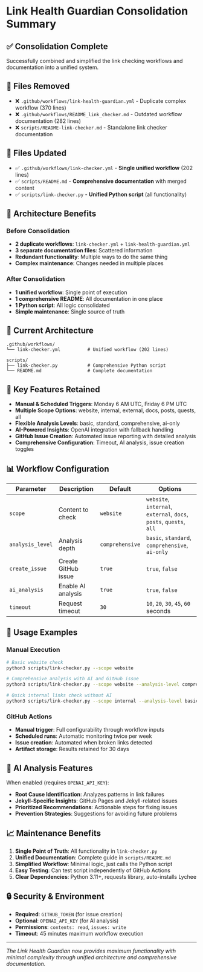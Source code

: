 # Link Health Guardian Consolidation Summary

## ✅ Consolidation Complete

Successfully combined and simplified the link checking workflows and documentation into a unified system.

## 📁 Files Removed

- ❌ `.github/workflows/link-health-guardian.yml` - Duplicate complex workflow (370 lines)
- ❌ `.github/workflows/README_link_checker.md` - Outdated workflow documentation (282 lines)
- ❌ `scripts/README-link-checker.md` - Standalone link checker documentation

## 📁 Files Updated

- ✅ `.github/workflows/link-checker.yml` - **Single unified workflow** (202 lines)
- ✅ `scripts/README.md` - **Comprehensive documentation** with merged content
- ✅ `scripts/link-checker.py` - **Unified Python script** (all functionality)

## 🎯 Architecture Benefits

### Before Consolidation
- **2 duplicate workflows**: `link-checker.yml` + `link-health-guardian.yml`
- **3 separate documentation files**: Scattered information
- **Redundant functionality**: Multiple ways to do the same thing
- **Complex maintenance**: Changes needed in multiple places

### After Consolidation
- **1 unified workflow**: Single point of execution
- **1 comprehensive README**: All documentation in one place
- **1 Python script**: All logic consolidated
- **Simple maintenance**: Single source of truth

## 🚀 Current Architecture

```
.github/workflows/
└── link-checker.yml          # Unified workflow (202 lines)

scripts/
├── link-checker.py           # Comprehensive Python script
└── README.md                 # Complete documentation
```

## 🔧 Key Features Retained

- **Manual & Scheduled Triggers**: Monday 6 AM UTC, Friday 6 PM UTC
- **Multiple Scope Options**: website, internal, external, docs, posts, quests, all
- **Flexible Analysis Levels**: basic, standard, comprehensive, ai-only
- **AI-Powered Insights**: OpenAI integration with fallback handling
- **GitHub Issue Creation**: Automated issue reporting with detailed analysis
- **Comprehensive Configuration**: Timeout, AI analysis, issue creation toggles

## 📊 Workflow Configuration

| Parameter | Description | Default | Options |
|-----------|-------------|---------|---------|
| `scope` | Content to check | `website` | `website`, `internal`, `external`, `docs`, `posts`, `quests`, `all` |
| `analysis_level` | Analysis depth | `comprehensive` | `basic`, `standard`, `comprehensive`, `ai-only` |
| `create_issue` | Create GitHub issue | `true` | `true`, `false` |
| `ai_analysis` | Enable AI analysis | `true` | `true`, `false` |
| `timeout` | Request timeout | `30` | `10`, `20`, `30`, `45`, `60` seconds |

## 🔄 Usage Examples

### Manual Execution
```bash
# Basic website check
python3 scripts/link-checker.py --scope website

# Comprehensive analysis with AI and GitHub issue
python3 scripts/link-checker.py --scope website --analysis-level comprehensive --create-issue --repository bamr87/it-journey

# Quick internal links check without AI
python3 scripts/link-checker.py --scope internal --analysis-level basic --no-ai
```

### GitHub Actions
- **Manual trigger**: Full configurability through workflow inputs
- **Scheduled runs**: Automatic monitoring twice per week
- **Issue creation**: Automated when broken links detected
- **Artifact storage**: Results retained for 30 days

## 🧠 AI Analysis Features

When enabled (requires `OPENAI_API_KEY`):
- **Root Cause Identification**: Analyzes patterns in link failures
- **Jekyll-Specific Insights**: GitHub Pages and Jekyll-related issues
- **Prioritized Recommendations**: Actionable steps for fixing issues
- **Prevention Strategies**: Suggestions for avoiding future problems

## 📈 Maintenance Benefits

1. **Single Point of Truth**: All functionality in `link-checker.py`
2. **Unified Documentation**: Complete guide in `scripts/README.md`
3. **Simplified Workflow**: Minimal logic, just calls the Python script
4. **Easy Testing**: Can test script independently of GitHub Actions
5. **Clear Dependencies**: Python 3.11+, requests library, auto-installs Lychee

## 🔒 Security & Environment

- **Required**: `GITHUB_TOKEN` (for issue creation)
- **Optional**: `OPENAI_API_KEY` (for AI analysis)
- **Permissions**: `contents: read`, `issues: write`
- **Timeout**: 45 minutes maximum workflow execution

---

*The Link Health Guardian now provides maximum functionality with minimal complexity through unified architecture and comprehensive documentation.*